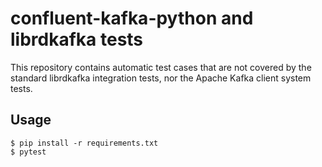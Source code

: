# confluent-kafka-python and librdkafka tests

This repository contains automatic test cases that are not
covered by the standard librdkafka integration tests, nor the
Apache Kafka client system tests.


## Usage

    $ pip install -r requirements.txt
    $ pytest

